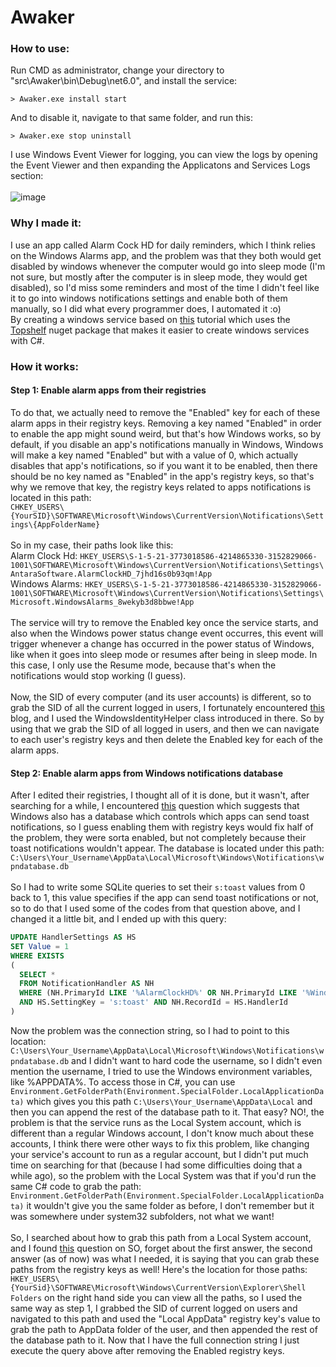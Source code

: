 # Awaker
### How to use:
Run CMD as administrator, change your directory to "src\Awaker\bin\Debug\net6.0", and install the service:
<br/>
```batch
> Awaker.exe install start
```
And to disable it, navigate to that same folder, and run this:
```batch
> Awaker.exe stop uninstall
```
I use Windows Event Viewer for logging, you can view the logs by opening the Event Viewer and then expanding the Applicatons and Services Logs section:
<br/>
<br/>
![image](https://user-images.githubusercontent.com/77694696/189342715-9c4b3b9b-7446-4565-9519-f45294be0071.png)
### Why I made it:
I use an app called Alarm Cock HD for daily reminders, which I think relies on the Windows Alarms app, and the problem was that they both would get disabled by windows whenever the computer would go into sleep mode (I'm not sure, but mostly after the computer is in sleep mode, they would get disabled), so I'd miss some reminders and most of the time I didn't feel like it to go into windows notifications settings and enable both of them manually, so I did what every programmer does, I automated it :o)
<br/>
By creating a windows service based on [this](https://youtu.be/y64L-3HKuP0) tutorial which uses the [Topshelf](https://www.nuget.org/packages/Topshelf/) nuget package that makes it easier to create windows services with C#.
<br/>
### How it works:
#### Step 1: Enable alarm apps from their registries
To do that, we actually need to remove the "Enabled" key for each of these alarm apps in their registry keys. Removing a key named "Enabled" in order to enable the app might sound weird, but that's how Windows works, so by default, if you disable an app's notifications manually in Windows, Windows will make a key named "Enabled" but with a value of 0, which actually disables that app's notifications, so if you want it to be enabled, then there should be no key named as "Enabled" in the app's registry keys, so that's why we remove that key, the registry keys related to apps notifications is located in this path:
<br/>
`CHKEY_USERS\{YourSID}\SOFTWARE\Microsoft\Windows\CurrentVersion\Notifications\Settings\{AppFolderName}`
<br/>
<br/>
So in my case, their paths look like this:
<br/>
Alarm Clock Hd: `HKEY_USERS\S-1-5-21-3773018586-4214865330-3152829066-1001\SOFTWARE\Microsoft\Windows\CurrentVersion\Notifications\Settings\AntaraSoftware.AlarmClockHD_7jhd16s0b93qm!App`
<br/>
Windows Alarms: `HKEY_USERS\S-1-5-21-3773018586-4214865330-3152829066-1001\SOFTWARE\Microsoft\Windows\CurrentVersion\Notifications\Settings\Microsoft.WindowsAlarms_8wekyb3d8bbwe!App`
<br/>
<br/>
The service will try to remove the Enabled key once the service starts, and also when the Windows power status change event occurres, this event will trigger whenever a change has occurred in the power status of Windows, like when it goes into sleep mode or resumes after being in sleep mode. In this case, I only use the Resume mode, because that's when the notifications would stop working (I guess).
<br/>
<br/>
Now, the SID of every computer (and its user accounts) is different, so to grab the SID of all the current logged in users, I fortunately encountered [this](https://www.softwaremeadows.com/posts/writing-to-current-users-registry-when/) blog, and I used the WindowsIdentityHelper class introduced in there. So by using that we grab the SID of all logged in users, and then we can navigate to each user's registry keys and then delete the Enabled key for each of the alarm apps.
#### Step 2: Enable alarm apps from Windows notifications database
After I edited their registries, I thought all of it is done, but it wasn't, after searching for a while, I encountered [this](https://docs.microsoft.com/en-us/answers/questions/314561/enforcing-notifications-from-specific-applications.html) question which suggests that Windows also has a database which controls which apps can send toast notifications, so I guess enabling them with registry keys would fix half of the problem, they were sorta enabled, but not completely because their toast notifications wouldn't appear. The database is located under this path: `C:\Users\Your_Username\AppData\Local\Microsoft\Windows\Notifications\wpndatabase.db`
<br/>
<br/>
So I had to write some SQLite queries to set their `s:toast` values from 0 back to 1, this value specifies if the app can send toast notifications or not, so to do that I used some of the codes from that question above, and I changed it a little bit, and I ended up with this query:
<br/>
```SQL
UPDATE HandlerSettings AS HS
SET Value = 1
WHERE EXISTS
(
  SELECT *
  FROM NotificationHandler AS NH
  WHERE (NH.PrimaryId LIKE '%AlarmClockHD%' OR NH.PrimaryId LIKE '%WindowsAlarms%')
  AND HS.SettingKey = 's:toast' AND NH.RecordId = HS.HandlerId
)
```
Now the problem was the connection string, so I had to point to this location: `C:\Users\Your_Username\AppData\Local\Microsoft\Windows\Notifications\wpndatabase.db` and I didn't want to hard code the username, so I didn't even mention the username, I tried to use the Windows environment variables, like %APPDATA%. To access those in C#, you can use `Environment.GetFolderPath(Environment.SpecialFolder.LocalApplicationData)` which gives you this path `C:\Users\Your_Username\AppData\Local` and then you can append the rest of the database path to it. That easy? NO!, the problem is that the service runs as the Local System account, which is different than a regular Windows account, I don't know much about these accounts, I think there were other ways to fix this problem, like changing your service's account to run as a regular account, but I didn't put much time on searching for that (because I had some difficulties doing that a while ago), so the problem with the Local System was that if you'd run the same C# code to grab the path: `Environment.GetFolderPath(Environment.SpecialFolder.LocalApplicationData)` it wouldn't give you the same folder as before, I don't remember but it was somewhere under system32 subfolders, not what we want!
<br/>
<br/>
So, I searched about how to grab this path from a Local System account, and I found [this](https://stackoverflow.com/questions/11201308/get-appdata-local-folder-path-in-c-sharp-windows-service) question on SO, forget about the first answer, the second answer (as of now) was what I needed, it is saying that you can grab these paths from the registry keys as well! Here's the location for those paths:
`HKEY_USERS\{YourSid}\SOFTWARE\Microsoft\Windows\CurrentVersion\Explorer\Shell Folders` on the right hand side you can view all the paths, so I used the same way as step 1, I grabbed the SID of current logged on users and navigated to this path and used the "Local AppData" registry key's value to grab the path to AppData folder of the user, and then appended the rest of the database path to it. Now that I have the full connection string I just execute the query above after removing the Enabled registry keys.
